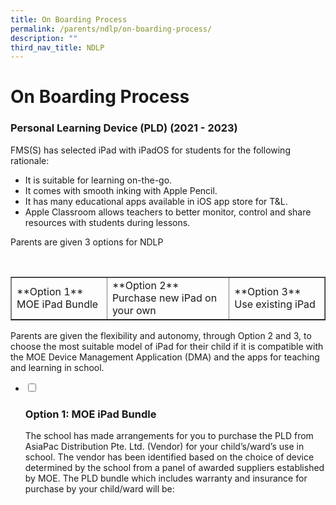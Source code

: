 ```yaml
---
title: On Boarding Process
permalink: /parents/ndlp/on-boarding-process/
description: ""
third_nav_title: NDLP
---
```

# On Boarding Process
### **Personal Learning Device (PLD) (2021 - 2023)**

FMS(S) has selected iPad with iPadOS for students for the following rationale:

* It is suitable for learning on-the-go.
* It comes with smooth inking with Apple Pencil.
* It has many educational apps available in iOS app store for T&amp;L.
* Apple Classroom allows teachers to better monitor, control and share resources with students during lessons.

Parents are given 3 options for NDLP

<p>&nbsp;</p>
<table border="1" width="200">
  <tbody>
    <tr>
      <td>**Option 1** MOE iPad Bundle</td>
      <td>**Option 2** Purchase new iPad on your own </td>
      <td>**Option 3** Use existing iPad</td>
    </tr>
  </tbody>
</table>

Parents are given the flexibility and autonomy, through Option 2 and 3, to choose the most suitable model of iPad for their child if it is compatible with the MOE Device Management Application (DMA) and the apps for teaching and learning in school.

<ul class="jekyllcodex_accordion">
<li>

<input id="accordion1" type="checkbox">

### <label for="accordion1">Option 1: MOE iPad Bundle</label>

<div>

The school has made arrangements for you to purchase the PLD from AsiaPac Distribution Pte. Ltd. (Vendor) for your child’s/ward’s use in school. The vendor has been identified based on the choice of device determined by the school from a panel of awarded suppliers established by MOE. The PLD bundle which includes warranty and insurance for purchase by your child/ward will be:</div></li></ul>